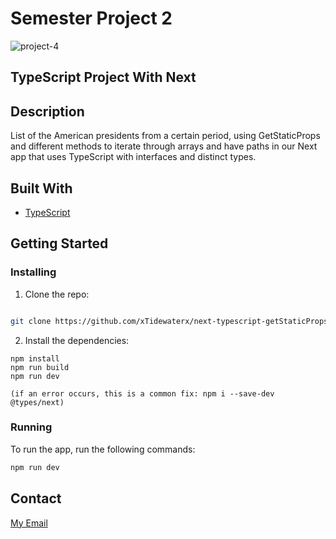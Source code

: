 # Semester Project 2


![project-4](https://user-images.githubusercontent.com/79268288/227971103-d4c79236-ee0e-4423-adb6-d68a11de2f80.png)



## TypeScript Project With Next

## Description


List of the American presidents from a certain period, using GetStaticProps and different methods to iterate through arrays and have paths in our Next app that uses TypeScript with interfaces and distinct types.



## Built With


- [TypeScript](https://www.typescriptlang.org/)




## Getting Started

### Installing



1. Clone the repo:

```bash

git clone https://github.com/xTidewaterx/next-typescript-getStaticProps
```

2. Install the dependencies:

```
npm install
npm run build
npm run dev

(if an error occurs, this is a common fix: npm i --save-dev @types/next)
```

### Running


To run the app, run the following commands:

```bash
npm run dev
```


## Contact


[My Email](johan12ab@gmail.com)
